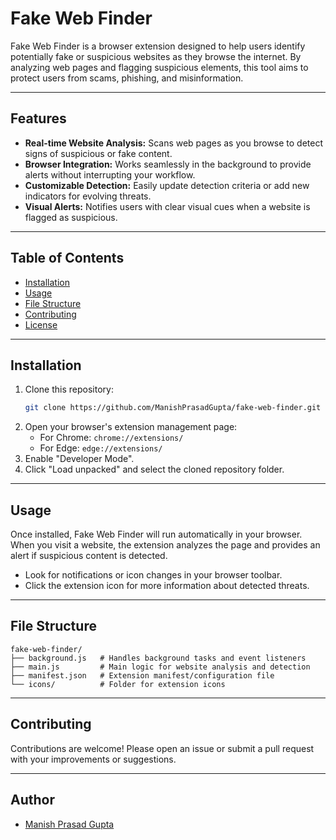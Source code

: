 # Fake Web Finder

Fake Web Finder is a browser extension designed to help users identify potentially fake or suspicious websites as they browse the internet. By analyzing web pages and flagging suspicious elements, this tool aims to protect users from scams, phishing, and misinformation.

---

## Features

- **Real-time Website Analysis:** Scans web pages as you browse to detect signs of suspicious or fake content.
- **Browser Integration:** Works seamlessly in the background to provide alerts without interrupting your workflow.
- **Customizable Detection:** Easily update detection criteria or add new indicators for evolving threats.
- **Visual Alerts:** Notifies users with clear visual cues when a website is flagged as suspicious.

---

## Table of Contents

- [Installation](#installation)
- [Usage](#usage)
- [File Structure](#file-structure)
- [Contributing](#contributing)
- [License](#license)

---

## Installation

1. Clone this repository:
   ```bash
   git clone https://github.com/ManishPrasadGupta/fake-web-finder.git
   ```
2. Open your browser's extension management page:
    - For Chrome: `chrome://extensions/`
    - For Edge: `edge://extensions/`
3. Enable "Developer Mode".
4. Click "Load unpacked" and select the cloned repository folder.

---

## Usage

Once installed, Fake Web Finder will run automatically in your browser. When you visit a website, the extension analyzes the page and provides an alert if suspicious content is detected.

- Look for notifications or icon changes in your browser toolbar.
- Click the extension icon for more information about detected threats.

---

## File Structure

```
fake-web-finder/
├── background.js   # Handles background tasks and event listeners
├── main.js         # Main logic for website analysis and detection
├── manifest.json   # Extension manifest/configuration file
└── icons/          # Folder for extension icons
```

---

## Contributing

Contributions are welcome! Please open an issue or submit a pull request with your improvements or suggestions.

---

## Author

- [Manish Prasad Gupta](https://github.com/ManishPrasadGupta)
